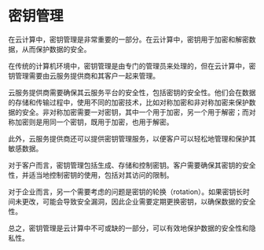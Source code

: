 # 密钥管理
在云计算中，密钥管理是非常重要的一部分。在云计算中，密钥用于加密和解密数据，从而保护数据的安全。

在传统的计算机环境中，密钥管理是由专门的管理员来处理的，但在云计算中，密钥管理需要由云服务提供商和其客户一起来管理。

云服务提供商需要确保其云服务平台的安全性，包括密钥的安全性。他们会在数据的存储和传输过程中，使用不同的加密技术，比如对称加密和非对称加密来保护数据的安全。非对称加密需要一对密钥，其中一个用于加密，另一个用于解密；而对称加密则是用同一个密钥，既用于加密，也用于解密。

此外，云服务提供商还可以提供密钥管理服务，以便客户可以轻松地管理和保护其敏感数据。

对于客户而言，密钥管理包括生成、存储和控制密钥。客户需要确保其密钥的安全性，并适当地控制密钥的使用，包括对其访问的限制。

对于企业而言，另一个需要考虑的问题是密钥的轮换（rotation）。如果密钥长时间未更改，可能会导致安全漏洞，因此企业需要定期更换密钥，以确保数据的安全性。

总之，密钥管理是云计算中不可或缺的一部分，可以有效地保护数据的安全性和隐私性。